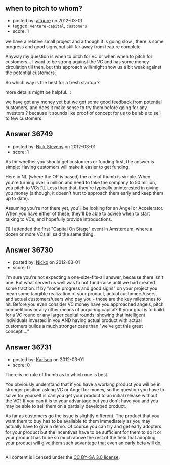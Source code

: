 ## when to pitch to whom?

- posted by: [altuure](https://stackexchange.com/users/-1/15595-altuure) on 2012-03-01
- tagged: `venture-capital`, `customers`
- score: 1

we have a relative small project and although it is going slow , there is some progress and good signs,but still far away from feature complete

Anyway my question is when to pitch for VC or when when to pitch for customers...
I want to be strong against the VC and has some money circulation till then. but this approach will/might show us a bit weak against the potential customers.

So which way is the best for a fresh startup ?


more details might be helpful.. :

we have got any money yet but we got some good feedback from potential customers, and does it make sense to try them before going for any investors ? because it sounds like proof of concept for us to be able to sell to few customers 



## Answer 36749

- posted by: [Nick Stevens](https://stackexchange.com/users/-1/15902-nick-stevens) on 2012-03-01
- score: 1

As for whether you should get customers or funding first, the answer is simple: Having customers will make it easier to get funding.

Here in NL (where the OP is based) the rule of thumb is simple. When you're turning over 5 million and need to take the company to 50 million, you pitch to VCs[1]. Less than that, they're typically uninterested in giving you money (although, it doesn't hurt to approach them early and keep them up to date).

Assuming you're not there yet, you'll be looking for an Angel or Accelerator. When you have either of these, they'll be able to advise when to start talking to VCs, and hopefully provide introductions.

[1] I attended the first "Capital On Stage" event in Amsterdam, where a dozen or more VCs all said the same thing. 


## Answer 36730

- posted by: [Nicko](https://stackexchange.com/users/-1/7870-nicko) on 2012-03-01
- score: 0

I'm sure you're not expecting a one-size-fits-all answer, because there isn't one.  But what served us well was to not fund-raise until we had created some traction. If by "some progress and good signs" on your project you mean some tangible realization of your product, actual customers/users, and actual customers/users who pay you - those are the key milestones to hit. Before you even consider VC money have you approached angels, pitch competitions or any other means of acquiring capital?  If your goal is to build for a VC round or any larger capital rounds, showing that intelligent individuals invested in you AND having actual product with actual customers builds a much stronger case than "we've got this great concept...."


## Answer 36731

- posted by: [Karlson](https://stackexchange.com/users/-1/15252-karlson) on 2012-03-01
- score: 0

There is no rule of thumb as to which one is best.

You obviously understand that if you have a working product you will be in stronger position asking VC or Angel for money, so the question you have to solve for yourself is can you get your product to an initial release without the VC?  If you can it is to your advantage but you don't have you and you may be able to sell them on a partially developed product.

As far as customers go the issue is slightly different.  The product that you want them to buy has to be available to them immediately as you may actually have to give a demo.  Of course you can try and get early adopters for your product but the incentives have to be sufficient for them to do it or your product has to be so much above the rest of the field that adopting your product will give them such advantage that even an early beta will do. 



---

All content is licensed under the [CC BY-SA 3.0 license](https://creativecommons.org/licenses/by-sa/3.0/).
